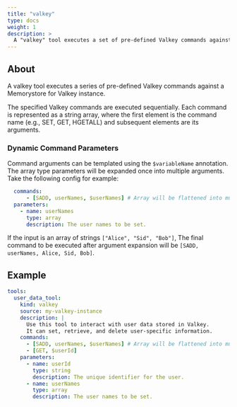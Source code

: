 ```yaml
---
title: "valkey"
type: docs
weight: 1
description: > 
  A "valkey" tool executes a set of pre-defined Valkey commands against a Memorystore for Valkey instance.
---
```


## About

A valkey tool executes a series of pre-defined Valkey commands against a
Memorystore for Valkey instance.

The specified Valkey commands are executed sequentially. Each command is
represented as a string array, where the first element is the command name
(e.g., SET, GET, HGETALL) and subsequent elements are its arguments.

### Dynamic Command Parameters

Command arguments can be templated using the `$variableName` annotation. The
array type parameters will be expanded once into multiple arguments. Take the
following config for example:

```yaml
  commands:
      - [SADD, userNames, $userNames] # Array will be flattened into multiple arguments.
  parameters:
    - name: userNames
      type: array
      description: The user names to be set.  
```

If the input is an array of strings `["Alice", "Sid", "Bob"]`,  The final command
to be executed after argument expansion will be `[SADD, userNames, Alice, Sid, Bob]`.

## Example

```yaml
tools:
  user_data_tool:
    kind: valkey
    source: my-valkey-instance
    description: |
      Use this tool to interact with user data stored in Valkey.
      It can set, retrieve, and delete user-specific information.
    commands:
      - [SADD, userNames, $userNames] # Array will be flattened into multiple arguments.
      - [GET, $userId]
    parameters:
      - name: userId
        type: string
        description: The unique identifier for the user.
      - name: userNames
        type: array
        description: The user names to be set.  
```
